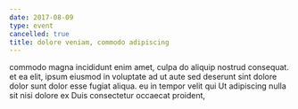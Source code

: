 ```yaml
---
date: 2017-08-09
type: event
cancelled: true
title: dolore veniam, commodo adipiscing
---
```

commodo magna incididunt enim amet, culpa do aliquip nostrud consequat. et ea elit, ipsum eiusmod in voluptate ad ut aute sed deserunt sint dolore dolor sunt dolor esse fugiat aliqua. eu in tempor velit qui Ut adipiscing nulla sit nisi dolore ex Duis consectetur occaecat proident,